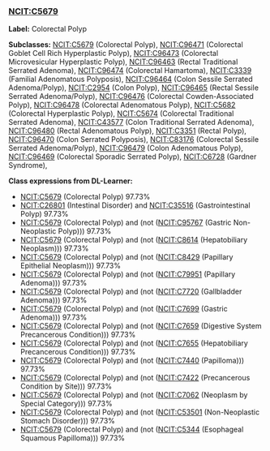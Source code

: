 
### [NCIT:C5679](http://purl.obolibrary.org/obo/NCIT_C5679)
**Label:** Colorectal Polyp

**Subclasses:** [NCIT:C5679](http://purl.obolibrary.org/obo/NCIT_C5679) (Colorectal Polyp), [NCIT:C96471](http://purl.obolibrary.org/obo/NCIT_C96471) (Colorectal Goblet Cell Rich Hyperplastic Polyp), [NCIT:C96473](http://purl.obolibrary.org/obo/NCIT_C96473) (Colorectal Microvesicular Hyperplastic Polyp), [NCIT:C96463](http://purl.obolibrary.org/obo/NCIT_C96463) (Rectal Traditional Serrated Adenoma), [NCIT:C96474](http://purl.obolibrary.org/obo/NCIT_C96474) (Colorectal Hamartoma), [NCIT:C3339](http://purl.obolibrary.org/obo/NCIT_C3339) (Familial Adenomatous Polyposis), [NCIT:C96464](http://purl.obolibrary.org/obo/NCIT_C96464) (Colon Sessile Serrated Adenoma/Polyp), [NCIT:C2954](http://purl.obolibrary.org/obo/NCIT_C2954) (Colon Polyp), [NCIT:C96465](http://purl.obolibrary.org/obo/NCIT_C96465) (Rectal Sessile Serrated Adenoma/Polyp), [NCIT:C96476](http://purl.obolibrary.org/obo/NCIT_C96476) (Colorectal Cowden-Associated Polyp), [NCIT:C96478](http://purl.obolibrary.org/obo/NCIT_C96478) (Colorectal Adenomatous Polyp), [NCIT:C5682](http://purl.obolibrary.org/obo/NCIT_C5682) (Colorectal Hyperplastic Polyp), [NCIT:C5674](http://purl.obolibrary.org/obo/NCIT_C5674) (Colorectal Traditional Serrated Adenoma), [NCIT:C43577](http://purl.obolibrary.org/obo/NCIT_C43577) (Colon Traditional Serrated Adenoma), [NCIT:C96480](http://purl.obolibrary.org/obo/NCIT_C96480) (Rectal Adenomatous Polyp), [NCIT:C3351](http://purl.obolibrary.org/obo/NCIT_C3351) (Rectal Polyp), [NCIT:C96470](http://purl.obolibrary.org/obo/NCIT_C96470) (Colon Serrated Polyposis), [NCIT:C83176](http://purl.obolibrary.org/obo/NCIT_C83176) (Colorectal Sessile Serrated Adenoma/Polyp), [NCIT:C96479](http://purl.obolibrary.org/obo/NCIT_C96479) (Colon Adenomatous Polyp), [NCIT:C96469](http://purl.obolibrary.org/obo/NCIT_C96469) (Colorectal Sporadic Serrated Polyp), [NCIT:C6728](http://purl.obolibrary.org/obo/NCIT_C6728) (Gardner Syndrome), 

**Class expressions from DL-Learner:**

- [NCIT:C5679](http://purl.obolibrary.org/obo/NCIT_C5679) (Colorectal Polyp) 97.73%
- [NCIT:C26801](http://purl.obolibrary.org/obo/NCIT_C26801) (Intestinal Disorder) and [NCIT:C35516](http://purl.obolibrary.org/obo/NCIT_C35516) (Gastrointestinal Polyp) 97.73%
- [NCIT:C5679](http://purl.obolibrary.org/obo/NCIT_C5679) (Colorectal Polyp) and (not ([NCIT:C95767](http://purl.obolibrary.org/obo/NCIT_C95767) (Gastric Non-Neoplastic Polyp))) 97.73%
- [NCIT:C5679](http://purl.obolibrary.org/obo/NCIT_C5679) (Colorectal Polyp) and (not ([NCIT:C8614](http://purl.obolibrary.org/obo/NCIT_C8614) (Hepatobiliary Neoplasm))) 97.73%
- [NCIT:C5679](http://purl.obolibrary.org/obo/NCIT_C5679) (Colorectal Polyp) and (not ([NCIT:C8429](http://purl.obolibrary.org/obo/NCIT_C8429) (Papillary Epithelial Neoplasm))) 97.73%
- [NCIT:C5679](http://purl.obolibrary.org/obo/NCIT_C5679) (Colorectal Polyp) and (not ([NCIT:C79951](http://purl.obolibrary.org/obo/NCIT_C79951) (Papillary Adenoma))) 97.73%
- [NCIT:C5679](http://purl.obolibrary.org/obo/NCIT_C5679) (Colorectal Polyp) and (not ([NCIT:C7720](http://purl.obolibrary.org/obo/NCIT_C7720) (Gallbladder Adenoma))) 97.73%
- [NCIT:C5679](http://purl.obolibrary.org/obo/NCIT_C5679) (Colorectal Polyp) and (not ([NCIT:C7699](http://purl.obolibrary.org/obo/NCIT_C7699) (Gastric Adenoma))) 97.73%
- [NCIT:C5679](http://purl.obolibrary.org/obo/NCIT_C5679) (Colorectal Polyp) and (not ([NCIT:C7659](http://purl.obolibrary.org/obo/NCIT_C7659) (Digestive System Precancerous Condition))) 97.73%
- [NCIT:C5679](http://purl.obolibrary.org/obo/NCIT_C5679) (Colorectal Polyp) and (not ([NCIT:C7655](http://purl.obolibrary.org/obo/NCIT_C7655) (Hepatobiliary Precancerous Condition))) 97.73%
- [NCIT:C5679](http://purl.obolibrary.org/obo/NCIT_C5679) (Colorectal Polyp) and (not ([NCIT:C7440](http://purl.obolibrary.org/obo/NCIT_C7440) (Papilloma))) 97.73%
- [NCIT:C5679](http://purl.obolibrary.org/obo/NCIT_C5679) (Colorectal Polyp) and (not ([NCIT:C7422](http://purl.obolibrary.org/obo/NCIT_C7422) (Precancerous Condition by Site))) 97.73%
- [NCIT:C5679](http://purl.obolibrary.org/obo/NCIT_C5679) (Colorectal Polyp) and (not ([NCIT:C7062](http://purl.obolibrary.org/obo/NCIT_C7062) (Neoplasm by Special Category))) 97.73%
- [NCIT:C5679](http://purl.obolibrary.org/obo/NCIT_C5679) (Colorectal Polyp) and (not ([NCIT:C53501](http://purl.obolibrary.org/obo/NCIT_C53501) (Non-Neoplastic Stomach Disorder))) 97.73%
- [NCIT:C5679](http://purl.obolibrary.org/obo/NCIT_C5679) (Colorectal Polyp) and (not ([NCIT:C5344](http://purl.obolibrary.org/obo/NCIT_C5344) (Esophageal Squamous Papilloma))) 97.73%


